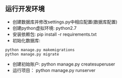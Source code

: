 ## 运行开发环境
- 创建数据库并修改settings.py中相应配置(数据库配置)
- 创建python虚拟环境: python2.7
- 安装依赖包: pip install -r requirements.txt
- 初始化数据库: 
```
python manage.py makemigrations
python manage.py migrate
```
- 创建初始账户: python manage.py createsuperuser
- 运行项目： python manage.py runserver